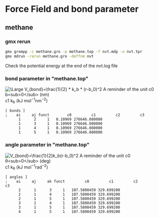 # Force Field and bond parameter 
## methane
### gmx rerun
```bash
gmx grompp -c methane.gro -p methane.top -f nvt.mdp -o nvt.tpr
gmx mdrun -rerun methane.gro -deffnm nvt
```
Check the potential energy at the end of the nvt.log file  
    
### bond parameter in "methane.top"
![\Large V_{bond}=\frac{1}{2} * k_b * (r-b_0)^2](https://latex.codecogs.com/svg.latex?\Large&space;V_{bond}=\frac{1}{2}*k_b*(r-b_0)^2)   
A reminder of the unit    
c0    b<sub>0</sub> (nm)  
c1    k<sub>b</sub> (kJ mol<sup>−1</sup>nm<sup>−2</sup>)
```
[ bonds ]
;    ai     aj funct        c0         c1         c2         c3
      1      2     1   0.10969 276646.080000
      1      3     1   0.10969 276646.080000
      1      4     1   0.10969 276646.080000
      1      5     1   0.10969 276646.080000
```
    
### angle parameter in "methane.top"
![V_{bond}=\frac{1}{2}*k_b*(r-b_0)^2](https://latex.codecogs.com/svg.latex?\Large&space;V_{bond}=\frac{1}{2}*k_b*(r-b_0)^2)   
A reminder of the unit  
c0   θ<sub>0</sub> (deg)  
c1   k<sub>θ</sub> (kJ mol<sup>−1</sup>rad<sup>−2</sup>)
```
[ angles ]
;    ai     aj     ak funct         c0         c1         c2         c3
      2      1      3     1   107.5800459 329.699200
      2      1      4     1   107.5800459 329.699200
      2      1      5     1   107.5800459 329.699200
      3      1      4     1   107.5800459 329.699200
      3      1      5     1   107.5800459 329.699200
      4      1      5     1   107.5800459 329.699200
```